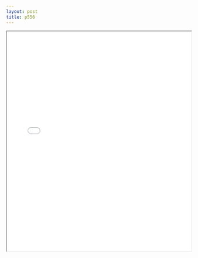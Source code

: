 ```yaml
---
layout: post
title: p556
---
```


<div class="pdf-container">
<iframe src="/ea/assets/pdfs/pubs.n.ins/p556.pdf" height="600" width="100%" allowFullScreen="true"></iframe>
</div>

